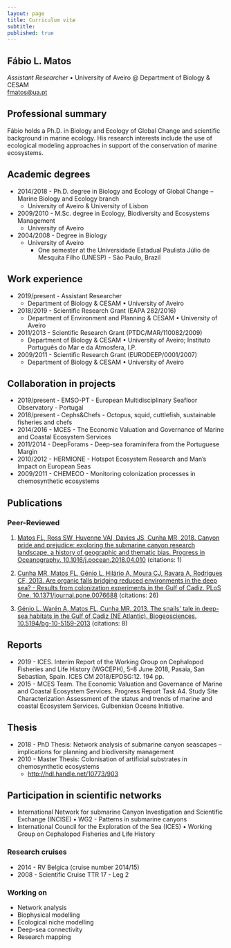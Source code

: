 ```yaml
---
layout: page
title: Curriculum vitæ
subtitle: 
published: true
---
```

## **Fábio L. Matos**  
_Assistant Researcher_ • University of Aveiro @ Department of Biology & CESAM  
fmatos@ua.pt

## **Professional summary**
Fábio holds a Ph.D. in Biology and Ecology of Global Change and scientific background in marine ecology. His research interests include the use of ecological modeling approaches in support of the conservation of marine ecosystems.

## **Academic degrees**
 * 2014/2018 - Ph.D. degree in Biology and Ecology of Global Change – Marine Biology and Ecology branch
   + University of Aveiro & University of Lisbon
 * 2009/2010	- M.Sc. degree in Ecology, Biodiversity and Ecosystems Management
   + University of Aveiro 
 * 2004/2008	- Degree in Biology
   + University of Aveiro
     - One semester at the Universidade Estadual Paulista Júlio de Mesquita Filho (UNESP) - São Paulo, Brazil

## **Work experience**
 * 2019/present - Assistant Researcher
   + Department of Biology & CESAM • University of Aveiro
 * 2018/2019 - Scientific Research Grant (EAPA 282/2016) 
   + Department of Environment and Planning & CESAM • University of Aveiro
 * 2011/2013 - Scientific Research Grant (PTDC/MAR/110082/2009)
   + Department of Biology & CESAM • University of Aveiro; Instituto Português do Mar e da Atmosfera, I.P.
 * 2009/2011 - Scientific Research Grant (EURODEEP/0001/2007) 
   + Department of Biology & CESAM • University of Aveiro
   
## **Collaboration in projects**
  + 2019/present - EMSO-PT - European Multidisciplinary Seafloor Observatory - Portugal
  + 2018/present - Cephs&Chefs - Octopus, squid, cuttlefish, sustainable fisheries and chefs
  + 2014/2016 - MCES - The Economic Valuation and Governance of Marine and Coastal Ecosystem Services
  + 2011/2014 - DeepForams - Deep-sea foraminifera from the Portuguese Margin
  + 2010/2012 - HERMIONE - Hotspot Ecosystem Research and Man’s Impact on European Seas 
  + 2009/2011 - CHEMECO - Monitoring colonization processes in chemosynthetic ecosystems

## **Publications**
### Peer-Reviewed
1.	[Matos FL, Ross SW, Huvenne VAI, Davies JS, Cunha MR, 2018. Canyon pride and prejudice: exploring the submarine canyon research landscape, a history of geographic and thematic bias. Progress in Oceanography. 10.1016/j.pocean.2018.04.010](https://www.sciencedirect.com/science/article/pii/S0079661117302744) (citations: 1)
   
2. [Cunha MR, Matos FL, Génio L, Hilário A, Moura CJ, Ravara A, Rodrigues CF, 2013. Are organic falls bridging reduced environments in the deep sea? - Results from colonization experiments in the Gulf of Cadiz. PLoS One. 10.1371/journal.pone.0076688](http://dx.doi.org/10.1371/journal.pone.0076688) (citations: 26)
   
3. [Génio L, Warén A, Matos FL, Cunha MR, 2013. The snails' tale in deep-sea habitats in the Gulf of Cadiz (NE Atlantic). Biogeosciences. 10.5194/bg-10-5159-2013](http://dx.doi.org/10.5194/bg-10-5159-2013) (citations: 8)
   
## **Reports**
 * 2019 - ICES. Interim Report of the Working Group on Cephalopod Fisheries and Life History (WGCEPH), 5–8 June 2018, Pasaia, San Sebastian, Spain. ICES CM 2018/EPDSG:12. 194 pp.
 * 2015 - MCES Team. The Economic Valuation and Governance of Marine and Coastal Ecosystem Services. Progress Report Task A4. Study Site Characterization Assessment of the status and trends of marine and coastal Ecosystem Services. Gulbenkian Oceans Initiative.

## **Thesis**
 * 2018 - PhD Thesis: Network analysis of submarine canyon seascapes – implications for planning and biodiversity management 
 * 2010 - Master Thesis: Colonisation of artificial substrates in chemosynthetic ecosystems
    + http://hdl.handle.net/10773/903

## **Participation in scientific networks**
 * International Network for submarine Canyon Investigation and Scientific Exchange (INCISE) • WG2 - Patterns in submarine canyons
 * International Council for the Exploration of the Sea (ICES) • Working Group on Cephalopod Fisheries and Life History


### **Research cruises**  
  * 2014 - RV Belgica (cruise number 2014/15)  
  * 2008 - Scientific Cruise TTR 17 - Leg 2

### **Working on**  
 * Network analysis
 * Biophysical modelling
 * Ecological niche modelling
 * Deep-sea connectivity
 * Research mapping  
